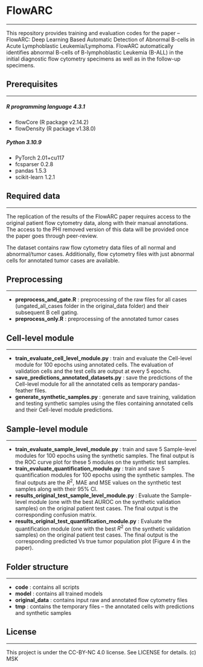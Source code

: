 # FlowARC
______
This repository provides training and evaluation codes for the paper – FlowARC: Deep Learning Based Automatic Detection of Abnormal B-cells in Acute Lymphoblastic Leukemia/Lymphoma. FlowARC automatically identifies abnormal B-cells of B-lymphoblastic Leukemia (B-ALL) in the initial diagnostic flow cytometry specimens as well as in the follow-up specimens.


##  Prerequisites
_______
##### R programming language 4.3.1
* flowCore (R package v2.14.2)
* flowDensity (R package v1.38.0)
##### Python 3.10.9
* PyTorch 2.01+cu117
* fcsparser 0.2.8
* pandas 1.5.3
* scikit-learn 1.2.1

## Required data
_____
The replication of the results of the FlowARC paper requires access to the original patient flow cytometry data, along with their manual annotations. The access to the PHI removed version of this data will be provided once the paper goes through peer-review. 

The dataset contains raw flow cytometry data files of all normal and abnormal/tumor cases. Additionally, flow cytometry files with just abnormal cells for annotated tumor cases are available. 

## Preprocessing
_______
* **preprocess_and_gate.R** : preprocessing of the raw files for all cases (ungated_all_cases folder in the original_data folder) and their subsequent B cell gating.
* **preprocess_only.R** : preprocessing of the annotated tumor cases

## Cell-level module
__________
* **train_evaluate_cell_level_module.py** : train and evaluate the Cell-level module for 100 epochs using annotated cells. The evaluation of validation cells and the test cells are output at every 5 epochs.
* **save_predictions_annotated_datasets.py** : save the predictions of the Cell-level module for all the annotated cells as temporary pandas-feather files.
* **generate_synthetic_samples.py** : generate and save training, validation and testing synthetic samples using the files containing annotated cells and their Cell-level module predictions.

## Sample-level module
________
* **train_evaluate_sample_level_module.py** : train and save 5 Sample-level modules for 100 epochs using the synthetic samples. The final output is the ROC curve plot for these 5 modules on the synthetic test samples.
* **train_evaluate_quantification_module.py** : train and save 5 quantification modules for 100 epochs using the synthetic samples. The final outputs are the $R^2$, MAE and MSE values on the synthetic test samples along with their 95% CI.
* **results_original_test_sample_level_module.py** : Evaluate the Sample-level module (one with the best AUROC on the synthetic validation samples) on the original patient test cases. The final output is the corresponding confusion matrix.
* **results_original_test_quantification_module.py** : Evaluate the quantification module (one with the best $R^2$  on the synthetic validation samples) on the original patient test cases. The final output is the corresponding predicted Vs true tumor population plot (Figure 4 in the paper).

## Folder structure
______________
* **code** : contains all scripts
* **model** : contains all trained models
* **original_data** : contains input raw and annotated flow cytometry files
* **tmp** : contains the temporary files – the annotated cells with predictions and synthetic samples

## License
________________
This project is under the CC-BY-NC 4.0 license. See LICENSE for details. (c) MSK